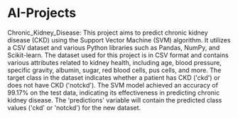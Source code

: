 # AI-Projects
Chronic_Kidney_Disease: This project aims to predict chronic kidney disease (CKD) using the Support Vector Machine (SVM) algorithm. It utilizes a CSV dataset and various Python libraries such as Pandas, NumPy, and Scikit-learn. The dataset used for this project is in CSV format and contains various attributes related to kidney health, including age, blood pressure, specific gravity, albumin, sugar, red blood cells, pus cells, and more. The target class in the dataset indicates whether a patient has CKD ('ckd') or does not have CKD ('notckd'). The SVM model achieved an accuracy of 99.17% on the test data, indicating its effectiveness in predicting chronic kidney disease. The 'predictions' variable will contain the predicted class values ('ckd' or 'notckd') for the new dataset.